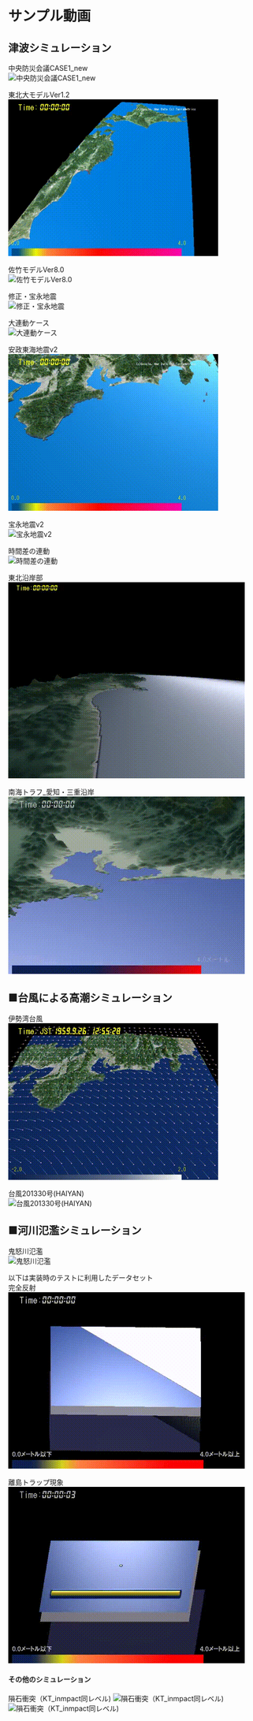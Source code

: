 # サンプル動画  
  
## 津波シミュレーション  
  
中央防災会議CASE1_new  
![中央防災会議CASE1_new](./images/simulation3D18.gif)
 
東北大モデルVer1.2  
![東北大モデルVer1.2](./images/simulation3D2.gif)
  
佐竹モデルVer8.0  
![佐竹モデルVer8.0](./images/simulation3D10.gif)
  
修正・宝永地震  
![修正・宝永地震](./images/simulation3D7.gif)
  
大連動ケース  
![大連動ケース](./images/simulation3D14.gif)
  
安政東海地震v2  
![安政東海地震v2](./images/simulation3D1.gif)
  
宝永地震v2  
![宝永地震v2](./images/simulation3D9.gif)
  
時間差の連動  
![時間差の連動](./images/simulation3D15.gif)
  
東北沿岸部  
![東北沿岸部](./images/simulation3D16.gif)
  
南海トラフ_愛知・三重沿岸  
![南海トラフ_愛知・三重沿岸](./images/simulation3D17.gif)
  
## ■台風による高潮シミュレーション  
  
伊勢湾台風  
![東北大モデルVer1.2](./images/simulation3D3.gif)
  
台風201330号(HAIYAN)  
![台風201330号(HAIYAN)](./images/simulation3D8.gif)
  
## ■河川氾濫シミュレーション  
鬼怒川氾濫  
![鬼怒川氾濫](./images/simulation3D4.gif)
  
  
  
以下は実装時のテストに利用したデータセット  
完全反射  
![完全反射](./images/simulation3D6.gif)
  
  
離島トラップ現象  
![離島トラップ現象  ](./images/simulation3D11.gif)
  
#### その他のシミュレーション  
   
隕石衝突（KT_inmpact同レベル) 
![隕石衝突（KT_inmpact同レベル)](./images/simulation3D12.gif)
![隕石衝突（KT_inmpact同レベル)](./images/simulation3D13.gif)
  
